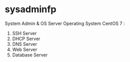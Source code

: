 # sysadminfp
System Admin &amp; OS Server
Operating System CentOS 7 :
  1. SSH Server
  2. DHCP Server
  3. DNS Server
  4. Web Server
  5. Database Server 

